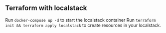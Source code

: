 ## Terraform with localstack

Run `docker-compose up -d` to start the localstack container
Run `terraform init && terraform apply localstack` to create resources in your localstack.